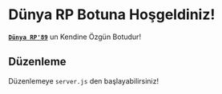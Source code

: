 Dünya RP Botuna Hoşgeldiniz!
=================

[**`Dünya RP'89`**](https://dunya-rp.glitch.me) un Kendine Özgün Botudur!

Düzenleme
-----------------
Düzenlemeye `server.js` den başlayabilirsiniz!
